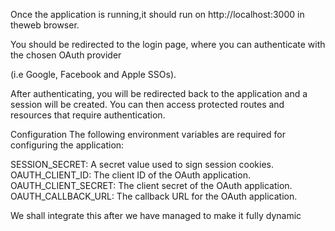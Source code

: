Once the application is running,it should run on http://localhost:3000 in theweb browser. 

You should be redirected to the login page, where you can authenticate with the chosen OAuth provider

(i.e Google, Facebook and Apple SSOs).

After authenticating, you will be redirected back to the application and a session will be created. You can then access protected routes and resources that require authentication.

Configuration
The following environment variables are required for configuring the application:

SESSION_SECRET: A secret value used to sign session cookies.
OAUTH_CLIENT_ID: The client ID of the OAuth application.
OAUTH_CLIENT_SECRET: The client secret of the OAuth application.
OAUTH_CALLBACK_URL: The callback URL for the OAuth application.

We shall integrate this after we have managed to make it fully dynamic 

